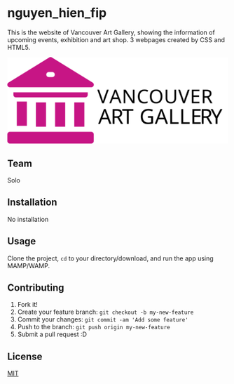 # nguyen_hien_fip

This is the website of Vancouver Art Gallery, showing the information of upcoming events, exhibition and art shop.
3 webpages created by CSS and HTML5.

![Main Logo](images/logo.svg)

## Team

Solo

## Installation

No installation

## Usage

Clone the project, <code>cd</code> to your directory/download, and run the app using MAMP/WAMP.

## Contributing

1. Fork it!
2. Create your feature branch: `git checkout -b my-new-feature`
3. Commit your changes: `git commit -am 'Add some feature'`
4. Push to the branch: `git push origin my-new-feature`
5. Submit a pull request :D

## License

[MIT](https://choosealicense.com/licenses/mit/)
